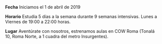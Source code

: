__Fecha__
Iniciamos el 1 de abril de 2019
<!-- Finalizamos el 21 de Diciembre de 2019 -->

__Horario__
Estudia 5 días a la semana durante 9 semanas intensivas. Lunes a Viernes de 19:00 a 22:00 horas.

__Lugar__
Aventúrate con nosotros, estrenamos aulas en COW Roma (Tonalá 10, Roma Norte, a 1 cuadra del metro Insurgentes).
